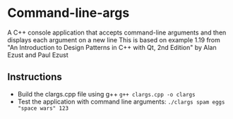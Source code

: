 # Command-line-args
A C++ console application that accepts command-line arguments and then displays each argument on a new line
This is based on example 1.19 from "An Introduction to Design Patterns in C++ with Qt, 2nd Edition" by Alan Ezust and Paul Ezust

## Instructions
- Build the clargs.cpp file using g++ ```g++ clargs.cpp -o clargs```
- Test the application with command line arguments: ```./clargs spam eggs "space wars" 123``` 

